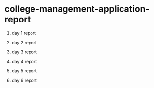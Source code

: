 # college-management-application-report


1. day 1 report 

2. day 2 report

3. day 3 report

4. day 4 report

5. day 5 report 

6. day 6 report
